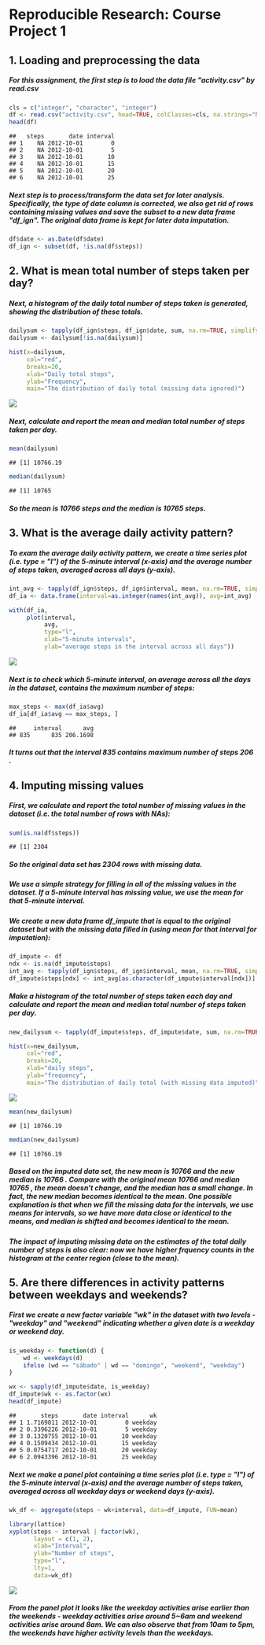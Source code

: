 # Reproducible Research: Course Project 1


## 1. Loading and preprocessing the data

##### For this assignment, the first step is to load the data file "activity.csv" by read.csv


```r
cls = c("integer", "character", "integer")
df <- read.csv("activity.csv", head=TRUE, colClasses=cls, na.strings="NA")
head(df)
```

```
##   steps       date interval
## 1    NA 2012-10-01        0
## 2    NA 2012-10-01        5
## 3    NA 2012-10-01       10
## 4    NA 2012-10-01       15
## 5    NA 2012-10-01       20
## 6    NA 2012-10-01       25
```

##### Next step is to process/transform the data set for later analysis. Specifically, the type of date column is corrected, we also get rid of rows containing missing values and save the subset to a new data frame "df_ign". The original data frame is kept for later data imputation.


```r
df$date <- as.Date(df$date)
df_ign <- subset(df, !is.na(df$steps))
```

## 2. What is mean total number of steps taken per day?

##### Next, a histogram of the daily total number of steps taken is generated, showing the distribution of these totals.


```r
dailysum <- tapply(df_ign$steps, df_ign$date, sum, na.rm=TRUE, simplify=T)
dailysum <- dailysum[!is.na(dailysum)]

hist(x=dailysum,
     col="red",
     breaks=20,
     xlab="Daily total steps",
     ylab="Frequency",
     main="The distribution of daily total (missing data ignored)")
```

![](PA1_template_files/figure-html/unnamed-chunk-3-1.png) 


##### Next, calculate and report the mean and median total number of steps taken per day.


```r
mean(dailysum)
```

```
## [1] 10766.19
```


```r
median(dailysum)
```

```
## [1] 10765
```

##### So the mean is 10766 steps and the median is 10765 steps.


## 3. What is the average daily activity pattern?

##### To exam the average daily activity pattern, we create a time series plot (i.e. type = "l") of the 5-minute interval (x-axis) and the average number of steps taken, averaged across all days (y-axis).


```r
int_avg <- tapply(df_ign$steps, df_ign$interval, mean, na.rm=TRUE, simplify=T)
df_ia <- data.frame(interval=as.integer(names(int_avg)), avg=int_avg)

with(df_ia,
     plot(interval,
          avg,
          type="l",
          xlab="5-minute intervals",
          ylab="average steps in the interval across all days"))
```

![](PA1_template_files/figure-html/unnamed-chunk-6-1.png) 

##### Next is to check which 5-minute interval, on average across all the days in the dataset, contains the maximum number of steps:


```r
max_steps <- max(df_ia$avg)
df_ia[df_ia$avg == max_steps, ]
```

```
##     interval      avg
## 835      835 206.1698
```

##### It turns out that the interval 835 contains maximum number of steps 206 .

## 4. Imputing missing values

##### First, we calculate and report the total number of missing values in the dataset (i.e. the total number of rows with NAs):


```r
sum(is.na(df$steps))
```

```
## [1] 2304
```

##### So the original data set has 2304 rows with missing data.

##### We use a simple strategy for filling in all of the missing values in the dataset. If a 5-minute interval has missing value, we use the mean for that 5-minute interval.

##### We create a new data frame df_impute that is equal to the original dataset but with the missing data filled in (using mean for that interval for imputation):


```r
df_impute <- df
ndx <- is.na(df_impute$steps)
int_avg <- tapply(df_ign$steps, df_ign$interval, mean, na.rm=TRUE, simplify=T)
df_impute$steps[ndx] <- int_avg[as.character(df_impute$interval[ndx])]
```

##### Make a histogram of the total number of steps taken each day and calculate and report the mean and median total number of steps taken per day.


```r
new_dailysum <- tapply(df_impute$steps, df_impute$date, sum, na.rm=TRUE, simplify=T)

hist(x=new_dailysum,
     col="red",
     breaks=20,
     xlab="daily steps",
     ylab="frequency",
     main="The distribution of daily total (with missing data imputed)")
```

![](PA1_template_files/figure-html/unnamed-chunk-10-1.png) 



```r
mean(new_dailysum)
```

```
## [1] 10766.19
```


```r
median(new_dailysum)
```

```
## [1] 10766.19
```

##### Based on the imputed data set, the new mean is 10766 and the new median is 10766 . Compare with the original mean 10766 and median 10765 , the mean doesn't change, and the median has a small change. In fact, the new median becomes identical to the mean. One possible explanation is that when we fill the missing data for the intervals, we use means for intervals, so we have more data close or identical to the means, and median is shifted and becomes identical to the mean.

##### The impact of imputing missing data on the estimates of the total daily number of steps is also clear: now we have higher frquency counts in the histogram at the center region (close to the mean).

## 5. Are there differences in activity patterns between weekdays and weekends?

##### First we create a new factor variable "wk" in the dataset with two levels - "weekday" and "weekend" indicating whether a given date is a weekday or weekend day.



```r
is_weekday <- function(d) {
    wd <- weekdays(d)
    ifelse (wd == "sábado" | wd == "domingo", "weekend", "weekday")
}

wx <- sapply(df_impute$date, is_weekday)
df_impute$wk <- as.factor(wx)
head(df_impute)
```

```
##       steps       date interval      wk
## 1 1.7169811 2012-10-01        0 weekday
## 2 0.3396226 2012-10-01        5 weekday
## 3 0.1320755 2012-10-01       10 weekday
## 4 0.1509434 2012-10-01       15 weekday
## 5 0.0754717 2012-10-01       20 weekday
## 6 2.0943396 2012-10-01       25 weekday
```

##### Next we make a panel plot containing a time series plot (i.e. type = "l") of the 5-minute interval (x-axis) and the average number of steps taken, averaged across all weekday days or weekend days (y-axis).


```r
wk_df <- aggregate(steps ~ wk+interval, data=df_impute, FUN=mean)

library(lattice)
xyplot(steps ~ interval | factor(wk),
       layout = c(1, 2),
       xlab="Interval",
       ylab="Number of steps",
       type="l",
       lty=1,
       data=wk_df)
```

![](PA1_template_files/figure-html/unnamed-chunk-14-1.png) 

##### From the panel plot it looks like the weekday activities arise earlier than the weekends - weekday activities arise around 5~6am and weekend activities arise around 8am. We can also observe that from 10am to 5pm, the weekends have higher activity levels than the weekdays.

